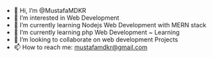 - 👋 Hi, I’m @MustafaMDKR
- 👀 I’m interested in Web Development
- 🌱 I’m currently learning Nodejs Web Development with MERN stack
- 🌱 I’m currently learning php Web Development ~ Learning
- 💞️ I’m looking to collaborate on web development Projects
- 📫 How to reach me: mustafamdkr@gmail.com

<!---
MustafaMDKR/MustafaMDKR is a ✨ special ✨ repository because its `README.md` (this file) appears on your GitHub profile.
You can click the Preview link to take a look at your changes.
--->
